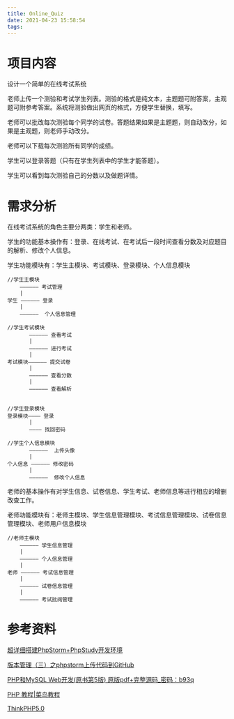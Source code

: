 ```yaml
---
title: Online_Quiz
date: 2021-04-23 15:58:54
tags:
---
```


# 项目内容  

设计一个简单的在线考试系统  

老师上传一个测验和考试学生列表。测验的格式是纯文本，主题题可附答案，主观题可附参考答案。系统将测验做出网页的格式，方便学生替换，填写。

老师可以批改每次测验每个同学的试卷。答题结果如果是主题题，则自动改分，如果是主观题，则老师手动改分。

老师可以下载每次测验所有同学的成绩。

学生可以登录答题（只有在学生列表中的学生才能答题）。

学生可以看到每次测验自己的分数以及做题详情。

# 需求分析

在线考试系统的角色主要分两类：学生和老师。

学生的功能基本操作有：登录、在线考试、在考试后一段时间查看分数及对应题目的解析、修改个人信息。

学生功能模块有：学生主模块、考试模块、登录模块、个人信息模块

```
//学生主模块 
    —————— 考试管理
    |   
学生 —————— 登录
    |
    ——————  个人信息管理 

//学生考试模块       
       —————— 查看考试
       |
       —————— 进行考试                 
       |              
考试模块—————— 提交试卷
       |
       —————— 查看分数
       |
       —————— 查看解析


//学生登录模块
登录模块———— 登录
       |
       ———— 找回密码   

//学生个人信息模块
       ——————  上传头像
       |   
个人信息 —————— 修改密码
       |
       ——————  修改个人信息
```

老师的基本操作有对学生信息、试卷信息、学生考试、老师信息等进行相应的增删改查工作。

老师功能模块有：老师主模块、学生信息管理模块、考试信息管理模块、试卷信息管理模块、老师用户信息模块

```
//老师主模块
    —————— 学生信息管理
    |
    —————— 个人信息管理                
    |              
老师 —————— 考试信息管理
    |
    —————— 试卷信息管理
    |
    —————— 考试批阅管理
```

# 参考资料

[超详细搭建PhpStorm+PhpStudy开发环境](https://blog.csdn.net/u012861467/article/details/54692236?utm_medium=distribute.pc_relevant.none-task-blog-2~default~BlogCommendFromBaidu~default-5.control&dist_request_id=&depth_1-utm_source=distribute.pc_relevant.none-task-blog-2~default~BlogCommendFromBaidu~default-5.control)

[版本管理（三）之phpstorm上传代码到GitHub](https://blog.csdn.net/qq_38191191/article/details/80458745?utm_medium=distribute.pc_relevant.none-task-blog-2~default~BlogCommendFromBaidu~default-14.control&dist_request_id=1331973.6935.16185418682915173&depth_1-utm_source=distribute.pc_relevant.none-task-blog-2~default~BlogCommendFromBaidu~default-14.control)

[PHP和MySQL Web开发(原书第5版) 原版pdf+完整源码_密码：b93q](https://pan.baidu.com/s/10Ir5YDIOvm4ZOhFEBkUCNA)

[PHP 教程|菜鸟教程](https://www.runoob.com/php/php-tutorial.html)

[ThinkPHP5.0](https://www.kancloud.cn/manual/thinkphp5/118003)

